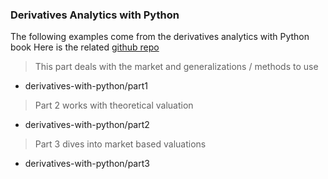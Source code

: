 ### Derivatives Analytics with Python

The following examples come from the derivatives analytics with Python book
Here is the related [github repo](https://github.com/yhilpisch/dawp/blob/master/python36)
> This part deals with the market and generalizations / methods to use
- derivatives-with-python/part1
> Part 2 works with theoretical valuation
- derivatives-with-python/part2
> Part 3 dives into market based valuations
- derivatives-with-python/part3

